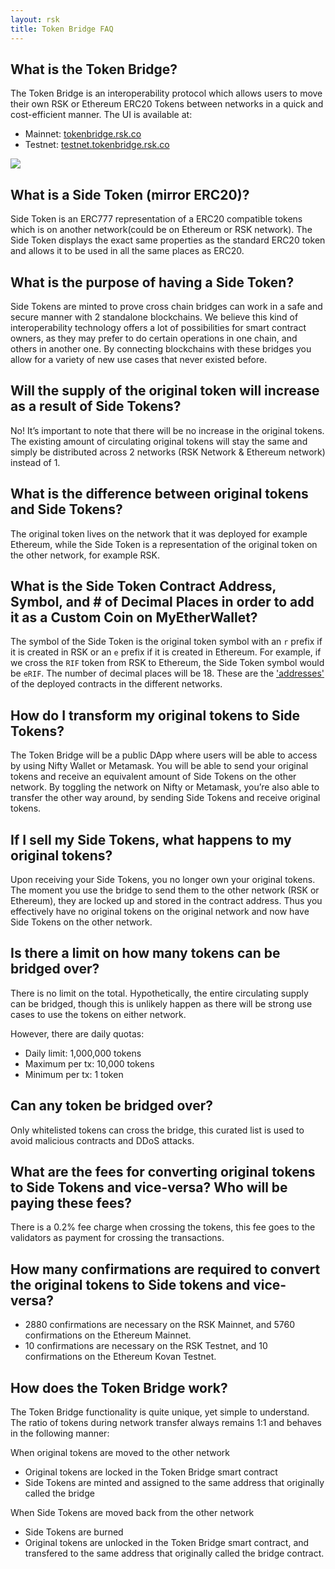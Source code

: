 ```yaml
---
layout: rsk
title: Token Bridge FAQ
---
```


## What is the Token Bridge?

The Token Bridge is an interoperability protocol which allows users to move their own RSK or Ethereum ERC20 Tokens between networks in a quick and cost-efficient manner.
The UI is available at:

- Mainnet: [tokenbridge.rsk.co](https://tokenbridge.rsk.co/)
- Testnet: [testnet.tokenbridge.rsk.co](https://testnet.tokenbridge.rsk.co/)

<img src="/assets/img/tools/tokenbridge/token-bridge-diagram.png"/>

## What is a Side Token (mirror ERC20)?

Side Token is an ERC777 representation of a ERC20 compatible tokens which is on another network(could be  on Ethereum or RSK network). The Side Token displays the exact same properties as the standard ERC20 token and allows it to be used in all the same places as ERC20.

## What is the purpose of having a Side Token?

Side Tokens are minted to prove cross chain bridges can work in a safe and secure manner with 2 standalone blockchains. We believe this kind of interoperability technology offers a lot of possibilities for smart contract owners, as they may prefer to do certain operations in one chain, and others in another one. By connecting blockchains with these bridges you allow for a variety of new use cases that never existed before.

## Will the supply of the original token will increase as a result of Side Tokens?

No! It’s important to note that there will be no increase in the original tokens. The existing amount of circulating original tokens will stay the same and simply be distributed across 2 networks (RSK Network & Ethereum network) instead of 1.

## What is the difference between original tokens and Side Tokens?

The original token lives on the network that it was deployed for example Ethereum, while the Side Token is a representation of the original token on the other network, for example RSK.

## What is the Side Token Contract Address, Symbol, and # of Decimal Places in order to add it as a Custom Coin on MyEtherWallet?

The symbol of the Side Token is the original token symbol with an `r` prefix if it is created in RSK or an `e` prefix if it is created in Ethereum. For example, if we cross the `RIF` token from RSK to Ethereum, the Side Token symbol would be `eRIF`.
The number of decimal places will be 18. These are the ['addresses'](/tools/tokenbridge/contractaddresses/) of the deployed contracts in the different networks.

## How do I transform my original tokens to Side Tokens?

The Token Bridge will be a public DApp where users will be able to access by using Nifty Wallet or Metamask. You will be able to send your original tokens and receive an equivalent amount of Side Tokens on the other network. By toggling the network on Nifty or Metamask, you’re also able to transfer the other way around, by sending Side Tokens and receive original tokens.

## If I sell my Side Tokens, what happens to my original tokens?

Upon receiving your Side Tokens, you no longer own your original tokens. The moment you use the bridge to send them to the other network (RSK or Ethereum), they are locked up and stored in the contract address. Thus you effectively have no original tokens on the original network and now have Side Tokens on the other network.

## Is there a limit on how many tokens can be bridged over?

There is no limit on the total. Hypothetically, the entire circulating supply can be bridged, though this is unlikely happen as there will be strong use cases to use the tokens on either network.

However, there are daily quotas:

- Daily limit: 1,000,000 tokens
- Maximum per tx: 10,000 tokens
- Minimum per tx: 1 token

## Can any token be bridged over?

Only whitelisted tokens can cross the bridge, this curated list is used to avoid malicious contracts and DDoS attacks.

## What are the fees for converting original tokens to Side Tokens and vice-versa? Who will be paying these fees?

There is a 0.2% fee charge when crossing the tokens, this fee goes to the validators as payment for crossing the transactions.

## How many confirmations are required to convert the original tokens to Side tokens and vice-versa?

- 2880 confirmations are necessary on the RSK Mainnet, and 5760 confirmations on the Ethereum Mainnet.
- 10 confirmations are necessary on the RSK Testnet, and 10 confirmations on the Ethereum Kovan Testnet.

## How does the Token Bridge work?

The Token Bridge functionality is quite unique, yet simple to understand. The ratio of tokens during network transfer always remains 1:1 and behaves in the following manner:

When original tokens are moved to the other network
- Original tokens are locked in the Token Bridge smart contract
- Side Tokens are minted and assigned to the same address that originally called the bridge

When Side Tokens are moved back from the other network
- Side Tokens are burned
- Original tokens are unlocked in the Token Bridge smart contract, and transfered to the same address that originally called the bridge contract.
